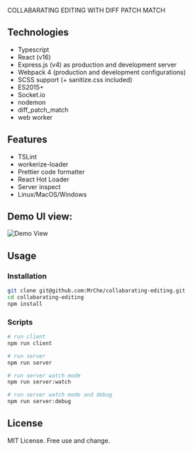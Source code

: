 COLLABARATING EDITING WITH DIFF PATCH MATCH

## Technologies

- Typescript
- React (v16)
- Express.js (v4) as production and development server
- Webpack 4 (production and development configurations)
- SCSS support (+ sanitize.css included)
- ES2015+
- Socket.io
- nodemon
- diff_patch_match
- web worker

## Features
- TSLint
- workerize-loader
- Prettier code formatter
- React Hot Loader
- Server inspect
- Linux/MacOS/Windows

## Demo UI view:
![Demo View](https://media.giphy.com/media/ygzfXDvPZJVkK3wEqo/giphy.gif)

## Usage

### Installation
```bash
git clone git@github.com:MrChe/collabarating-editing.git
cd collabarating-editing
npm install
```

### Scripts
```bash
# run client
npm run client

# run server
npm run server

# run server watch mode
npm run server:watch

# run server watch mode and debug
npm run server:debug

```

## License
MIT License. Free use and change.
